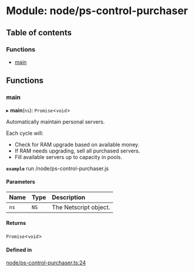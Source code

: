 # Module: node/ps-control-purchaser

## Table of contents

### Functions

- [main](../wiki/node.ps-control-purchaser#main)

## Functions

### main

▸ **main**(`ns`): `Promise`<`void`\>

Automatically maintain personal servers.

Each cycle will:
 - Check for RAM upgrade based on available money.
 - If RAM needs upgrading, sell all purchased servers.
 - Fill available servers up to capacity in pools.

**`example`**
run /node/ps-control-purchaser.js

#### Parameters

| Name | Type | Description |
| :------ | :------ | :------ |
| `ns` | `NS` | The Netscript object. |

#### Returns

`Promise`<`void`\>

#### Defined in

[node/ps-control-purchaser.ts:24](https://github.com/vladzaharia/bitburner/blob/468eb83/src/node/ps-control-purchaser.ts#L24)
